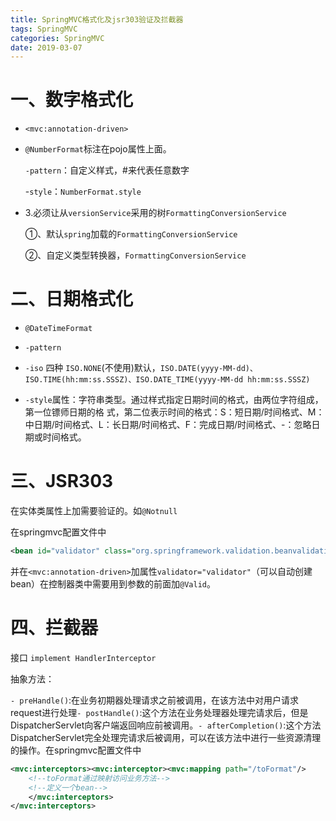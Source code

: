 ```yaml
---
title: SpringMVC格式化及jsr303验证及拦截器 
tags: SpringMVC
categories: SpringMVC
date: 2019-03-07
---
```


# 一、数字格式化

* `<mvc:annotation-driven>`

* `@NumberFormat`标注在pojo属性上面。

  `-pattern`：自定义样式，#来代表任意数字

  -`style`：`NumberFormat.style`

* 3.必须让从`versionService`采用的树`FormattingConversionService`

  ①、默认`spring`加载的`FormattingConversionService`

  ②、自定义类型转换器，`FormattingConversionService`

# 二、日期格式化

* `@DateTimeFormat`

* `-pattern`

* `-iso` 四种 `ISO.NONE`(不使用)默认，`ISO.DATE(yyyy-MM-dd)、ISO.TIME(hh:mm:ss.SSSZ)、ISO.DATE_TIME(yyyy-MM-dd hh:mm:ss.SSSZ)`

* `-style`属性：字符串类型。通过样式指定日期时间的格式，由两位字符组成，第一位镖师日期的格 式，第二位表示时间的格式：S：短日期/时间格式、M：中日期/时间格式、L：长日期/时间格式、F：完成日期/时间格式、-：忽略日期或时间格式。

# 三、JSR303

在实体类属性上加需要验证的。如`@Notnull`

在springmvc配置文件中

```XML
<bean id="validator" class="org.springframework.validation.beanvalidation.LocalValidatorFactoryBean"></bean>
```

并在`<mvc:annotation-driven>`加属性`validator="validator"`（可以自动创建bean）在控制器类中需要用到参数的前面加`@Valid`。

# 四、拦截器

接口 `implement HandlerInterceptor`

抽象方法：

`- preHandle()`:在业务初期器处理请求之前被调用，在该方法中对用户请求request进行处理`- postHandle()`:这个方法在业务处理器处理完请求后，但是DispatcherServlet向客户端返回响应前被调用。`- afterCompletion()`:这个方法DispatcherServlet完全处理完请求后被调用，可以在该方法中进行一些资源清理的操作。在springmvc配置文件中

```xml
<mvc:interceptors><mvc:interceptor><mvc:mapping path="/toFormat"/> 
    <!--toFormat通过映射访问业务方法-->
    <!--定义一个bean-->
    </mvc:interceptors>
</mvc:interceptors>
```



